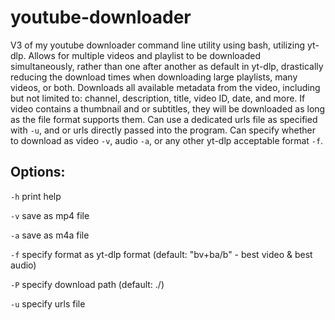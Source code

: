 # youtube-downloader
V3 of my youtube downloader command line utility using bash, utilizing yt-dlp. Allows for multiple videos and playlist to be downloaded simultaneously, rather than one after another as default in yt-dlp, drastically reducing the download times when downloading large playlists, many videos, or both. Downloads all available metadata from the video, including but not limited to: channel, description, title, video ID, date, and more. If video contains a thumbnail and or subtitles, they will be downloaded as long as the file format supports them. Can use a dedicated urls file as specified with `-u`, and or urls directly passed into the program. Can specify whether to download as video `-v`, audio `-a`, or any other yt-dlp acceptable format `-f`.

## Options: 
`-h`      print help

`-v`      save as mp4 file 

`-a`      save as m4a file 

`-f`      specify format as yt-dlp format (default: "bv+ba/b" - best video & best audio) 

`-P`      specify download path (default: ./) 

`-u`      specify urls file
